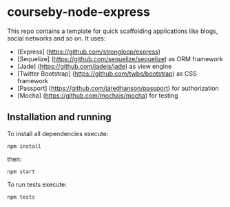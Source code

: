 courseby-node-express
=====================

This repo contains a template for quick scaffolding applications like blogs, social networks and so on. It uses:

- [Express] (https://github.com/strongloop/express)
- [Sequelize] (https://github.com/sequelize/sequelize) as ORM framework
- [Jade] (https://github.com/jadejs/jade) as view engine
- [Twitter Bootstrap] (https://github.com/twbs/bootstrap) as CSS framework
- [Passport] (https://github.com/jaredhanson/passport) for authorization
- [Mocha] (https://github.com/mochajs/mocha) for testing

Installation and running
------------------------

To install all dependencies execute:
    
    npm install

then:
  
    npm start

To run tests execute:

    npm tests